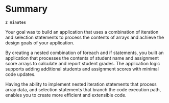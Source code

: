 # Summary

**`2 minutes`**

Your goal was to build an application that uses a combination of iteration and selection statements to process the contents of arrays and achieve the design goals of your application.

By creating a nested combination of foreach and if statements, you built an application that processes the contents of student name and assignment score arrays to calculate and report student grades. The application logic supports adding additional students and assignment scores with minimal code updates.

Having the ability to implement nested iteration statements that process array data, and selection statements that branch the code execution path, enables you to create more efficient and extensible code.

